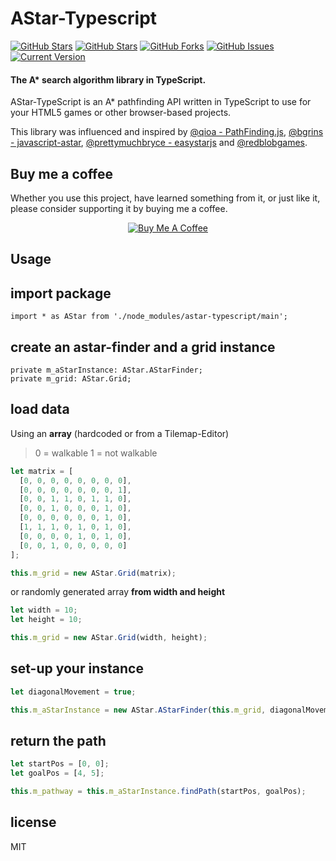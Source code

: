 AStar-Typescript
==============
[![GitHub Stars](https://img.shields.io/david/digitsensitive/astar-typescript.svg)](https://david-dm.org/digitsensitive/astar-typescript)
[![GitHub Stars](https://img.shields.io/github/stars/digitsensitive/astar-typescript.svg)](https://github.com/digitsensitive/astar-typescript/stargazers) [![GitHub Forks](https://img.shields.io/github/forks/digitsensitive/astar-typescript.svg)](https://github.com/digitsensitive/astar-typescript/network/members) [![GitHub Issues](https://img.shields.io/github/issues/digitsensitive/astar-typescript.svg)](https://github.com/digitsensitive/astar-typescript/issues) [![Current Version](https://img.shields.io/badge/version-1.0.0-green.svg)](https://github.com/digitsensitive/astar-typescript)

#### The A* search algorithm library in TypeScript. ####

AStar-TypeScript is an A* pathfinding API written in TypeScript to use for your HTML5 games or other browser-based projects.

This library was influenced and inspired by [@qioa - PathFinding.js](https://github.com/qiao/PathFinding.js), [@bgrins - javascript-astar](https://github.com/bgrins/javascript-astar), [@prettymuchbryce - easystarjs](https://github.com/prettymuchbryce/easystarjs) and [@redblobgames](https://www.redblobgames.com/pathfinding/a-star/introduction.html).

Buy me a coffee
---------------

Whether you use this project, have learned something from it, or just like it, please consider supporting it by buying me a coffee.

<div align="center">
<a href="https://www.buymeacoffee.com/JZDVjsT26" target="blank">
<img src="https://www.buymeacoffee.com/assets/img/custom_images/black_img.png" alt="Buy Me A Coffee" style="height: auto !important; width: auto !important;"></a>
</div>

Usage
-----

## import package

```
import * as AStar from './node_modules/astar-typescript/main';
```
## create an astar-finder and a grid instance

```
private m_aStarInstance: AStar.AStarFinder;
private m_grid: AStar.Grid;
```
## load data

Using an **array** (hardcoded or from a Tilemap-Editor)
> 0 = walkable
> 1 = not walkable

``` ts
let matrix = [
  [0, 0, 0, 0, 0, 0, 0, 0],
  [0, 0, 0, 0, 0, 0, 0, 1],
  [0, 0, 1, 1, 0, 1, 1, 0],
  [0, 0, 1, 0, 0, 0, 1, 0],
  [0, 0, 0, 0, 0, 0, 1, 0],
  [1, 1, 1, 0, 1, 0, 1, 0],
  [0, 0, 0, 0, 1, 0, 1, 0],
  [0, 0, 1, 0, 0, 0, 0, 0]
];

this.m_grid = new AStar.Grid(matrix);
```

or randomly generated array **from width and height**

``` ts
let width = 10;
let height = 10;

this.m_grid = new AStar.Grid(width, height);
```
## set-up your instance

``` ts
let diagonalMovement = true;

this.m_aStarInstance = new AStar.AStarFinder(this.m_grid, diagonalMovement);
```
## return the path

``` ts
let startPos = [0, 0];
let goalPos = [4, 5];

this.m_pathway = this.m_aStarInstance.findPath(startPos, goalPos);

```

license
---------------

MIT
